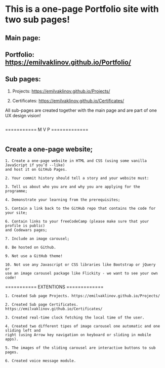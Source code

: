 # This is a one-page Portfolio site with two sub pages!

## Main page:

## Portfolio: https://emilvaklinov.github.io/Portfolio/

## Sub pages:
 1. Projects: https://emilvaklinov.github.io/Projects/

 2. Certificates: https://emilvaklinov.github.io/Certificates/

All sub-pages are created together with the main page and are part of one UX design vision! 
```
```
=========== M V P =============
```
```
## Create a one-page website;
```
1. Create a one-page website in HTML and CSS (using some vanilla JavaScript if you’d --like) 
and host it on GitHub Pages.
```
```
2. Your commit history should tell a story and your website must:
```
```
3. Tell us about who you are and why you are applying for the programme;
```
```
4. Demonstrate your learning from the prerequisites;
```
```
5. Contain a link back to the GitHub repo that contains the code for your site;
```
```
6. Contain links to your freeCodeCamp (please make sure that your profile is public) 
and Codewars pages;
```
```
7. Include an image carousel;
```
```
8. Be hosted on Github.
```
```
9. Not use a GitHub theme!
```
```
10. Not use any Javascript or CSS libraries like Bootstrap or jQuery or 
use an image carousel package like Flickity - we want to see your own code!
```

=========== EXTENTIONS =============
```
1. Created Sub page Projects. https://emilvaklinov.github.io/Projects/
```
```
2. Created Sub page Certificates. https://emilvaklinov.github.io/Certificates/
```
```
3. Created real-time clock fetching the local time of the user.
```
```
4. Created two different tipes of image carousel one automatic and one sliding left and 
right (using Arrow key navigation on keyboard or sliding in mobile apps).
```
```
5. The images of the sliding carousel are interactive buttons to sub pages.
```
```
6. Created voice message module.
```

